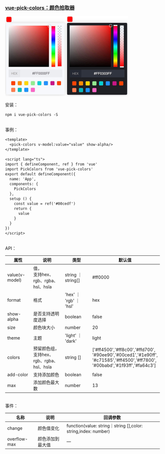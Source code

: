 ### [vue-pick-colors：颜色拾取器](https://github.com/qiuzongyuan/vue-pick-colors)

<div style="display: flex">
    <img src="./images/effect-light.png" style="width:200px;" />
    <img src="./images/effect-dark.png" style="width:200px;" />
</div>
<br/>
安装：

```
npm i vue-pick-colors -S
```
<br/>
事例：

```vue
<template>
  <pick-colors v-model:value="value" show-alpha/>
</template>

<script lang="ts">
import { defineComponent, ref } from 'vue'
import PickColors from 'vue-pick-colors'
export default defineComponent({
  name: 'App',
  components: {
    PickColors
  },
  setup () {
    const value = ref('#00cedf')
    return {
      value
    }
  }
})
</script>
```
<br/>
API：

| 属性   | 说明                            | 类型                | 默认值                                                                                                                                 |
| ---- |-------------------------------|-------------------|-------------------------------------------------------------------------------------------------------------------------------------|
| value(v-model) | 值，<br>支持hex、rgb、rgba、hsl、hsla | string ｜ string[] | #ff0000                                                                                                                             |
| format | 格式                            | 'hex' ｜ 'rgb' ｜ 'hsl'   | hex                                                                                                                                 |
| show-alpha | 是否支持透明度选择                     | boolean           | false                                                                                                                               |
| size | 颜色块大小                         | number            | 20                                                                                                                                  |
| theme | 主题                            | 'light' ｜ 'dark'      | light                                                                                                                               |
| colors | 预留颜色组，<br>支持hex、rgb、rgba、hsl、hsla | string []         | ['#ff4500','#ff8c00','#ffd700',<br>'#90ee90','#00ced1','#1e90ff',<br>'#c71585','#ff4500','#ff7800',<br>'#00babd','#1f93ff','#fa64c3'] |
| add-color | 支持添加颜色                        | boolean           | false                                                                                                                               |
| max  | 添加颜色最大数                       | number            | 13                                                                                                                                  |


<br/>
事件：

| 名称   | 说明       | 回调参数                                                          |
|------|----------|---------------------------------------------------------------|
| change | 颜色值变化    | function(value: string｜string [],color: string,index: number) |
| overflow-max | 颜色添加到最大值 | —                                                             |
